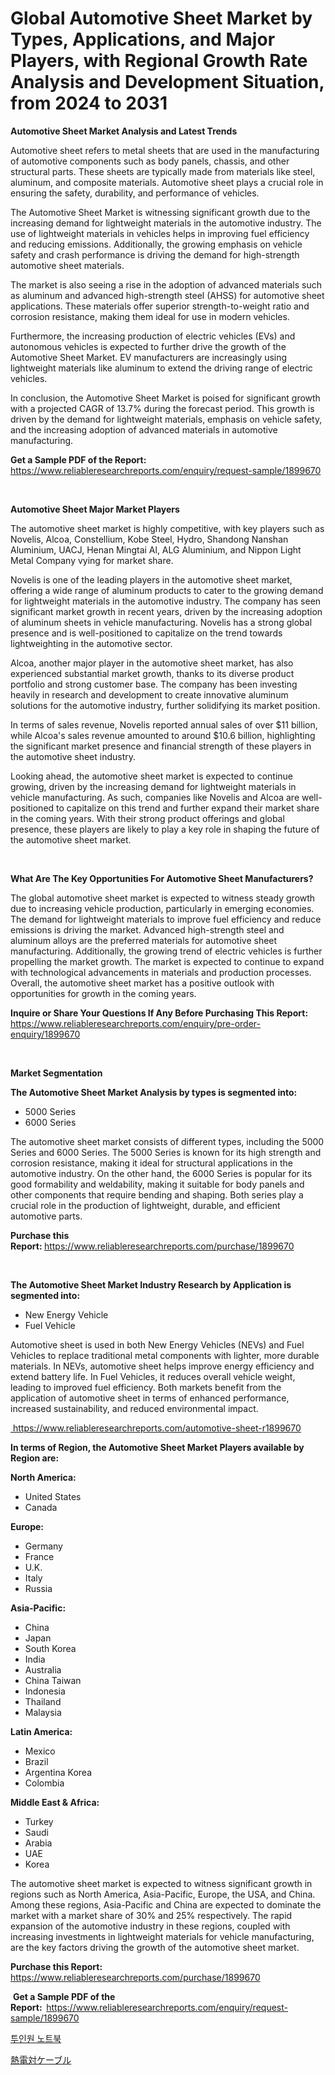 <p><h1>Global Automotive Sheet Market by Types, Applications, and Major Players, with Regional Growth Rate Analysis and Development Situation, from 2024 to 2031</h1></p><p><strong>Automotive Sheet Market Analysis and Latest Trends</strong></p>
<p><p>Automotive sheet refers to metal sheets that are used in the manufacturing of automotive components such as body panels, chassis, and other structural parts. These sheets are typically made from materials like steel, aluminum, and composite materials. Automotive sheet plays a crucial role in ensuring the safety, durability, and performance of vehicles.</p><p>The Automotive Sheet Market is witnessing significant growth due to the increasing demand for lightweight materials in the automotive industry. The use of lightweight materials in vehicles helps in improving fuel efficiency and reducing emissions. Additionally, the growing emphasis on vehicle safety and crash performance is driving the demand for high-strength automotive sheet materials.</p><p>The market is also seeing a rise in the adoption of advanced materials such as aluminum and advanced high-strength steel (AHSS) for automotive sheet applications. These materials offer superior strength-to-weight ratio and corrosion resistance, making them ideal for use in modern vehicles.</p><p>Furthermore, the increasing production of electric vehicles (EVs) and autonomous vehicles is expected to further drive the growth of the Automotive Sheet Market. EV manufacturers are increasingly using lightweight materials like aluminum to extend the driving range of electric vehicles.</p><p>In conclusion, the Automotive Sheet Market is poised for significant growth with a projected CAGR of 13.7% during the forecast period. This growth is driven by the demand for lightweight materials, emphasis on vehicle safety, and the increasing adoption of advanced materials in automotive manufacturing.</p></p>
<p><strong>Get a Sample PDF of the Report:&nbsp;</strong> <a href="https://www.reliableresearchreports.com/enquiry/request-sample/1899670">https://www.reliableresearchreports.com/enquiry/request-sample/1899670</a></p>
<p>&nbsp;</p>
<p><strong>Automotive Sheet Major Market Players</strong></p>
<p><p>The automotive sheet market is highly competitive, with key players such as Novelis, Alcoa, Constellium, Kobe Steel, Hydro, Shandong Nanshan Aluminium, UACJ, Henan Mingtai Al, ALG Aluminium, and Nippon Light Metal Company vying for market share.</p><p>Novelis is one of the leading players in the automotive sheet market, offering a wide range of aluminum products to cater to the growing demand for lightweight materials in the automotive industry. The company has seen significant market growth in recent years, driven by the increasing adoption of aluminum sheets in vehicle manufacturing. Novelis has a strong global presence and is well-positioned to capitalize on the trend towards lightweighting in the automotive sector.</p><p>Alcoa, another major player in the automotive sheet market, has also experienced substantial market growth, thanks to its diverse product portfolio and strong customer base. The company has been investing heavily in research and development to create innovative aluminum solutions for the automotive industry, further solidifying its market position.</p><p>In terms of sales revenue, Novelis reported annual sales of over $11 billion, while Alcoa's sales revenue amounted to around $10.6 billion, highlighting the significant market presence and financial strength of these players in the automotive sheet industry.</p><p>Looking ahead, the automotive sheet market is expected to continue growing, driven by the increasing demand for lightweight materials in vehicle manufacturing. As such, companies like Novelis and Alcoa are well-positioned to capitalize on this trend and further expand their market share in the coming years. With their strong product offerings and global presence, these players are likely to play a key role in shaping the future of the automotive sheet market.</p></p>
<p>&nbsp;</p>
<p><strong>What Are The Key Opportunities For Automotive Sheet Manufacturers?</strong></p>
<p><p>The global automotive sheet market is expected to witness steady growth due to increasing vehicle production, particularly in emerging economies. The demand for lightweight materials to improve fuel efficiency and reduce emissions is driving the market. Advanced high-strength steel and aluminum alloys are the preferred materials for automotive sheet manufacturing. Additionally, the growing trend of electric vehicles is further propelling the market growth. The market is expected to continue to expand with technological advancements in materials and production processes. Overall, the automotive sheet market has a positive outlook with opportunities for growth in the coming years.</p></p>
<p><strong>Inquire or Share Your Questions If Any Before Purchasing This Report:</strong> <a href="https://www.reliableresearchreports.com/enquiry/pre-order-enquiry/1899670">https://www.reliableresearchreports.com/enquiry/pre-order-enquiry/1899670</a></p>
<p>&nbsp;</p>
<p><strong>Market Segmentation</strong></p>
<p><strong>The Automotive Sheet Market Analysis by types is segmented into:</strong></p>
<p><ul><li>5000 Series</li><li>6000 Series</li></ul></p>
<p><p>The automotive sheet market consists of different types, including the 5000 Series and 6000 Series. The 5000 Series is known for its high strength and corrosion resistance, making it ideal for structural applications in the automotive industry. On the other hand, the 6000 Series is popular for its good formability and weldability, making it suitable for body panels and other components that require bending and shaping. Both series play a crucial role in the production of lightweight, durable, and efficient automotive parts.</p></p>
<p><strong>Purchase this Report:&nbsp;</strong><a href="https://www.reliableresearchreports.com/purchase/1899670">https://www.reliableresearchreports.com/purchase/1899670</a></p>
<p>&nbsp;</p>
<p><strong>The Automotive Sheet Market Industry Research by Application is segmented into:</strong></p>
<p><ul><li>New Energy Vehicle</li><li>Fuel Vehicle</li></ul></p>
<p><p>Automotive sheet is used in both New Energy Vehicles (NEVs) and Fuel Vehicles to replace traditional metal components with lighter, more durable materials. In NEVs, automotive sheet helps improve energy efficiency and extend battery life. In Fuel Vehicles, it reduces overall vehicle weight, leading to improved fuel efficiency. Both markets benefit from the application of automotive sheet in terms of enhanced performance, increased sustainability, and reduced environmental impact.</p></p>
<p><a href="https://www.reliableresearchreports.com/automotive-sheet-r1899670">&nbsp;https://www.reliableresearchreports.com/automotive-sheet-r1899670</a></p>
<p><strong>In terms of Region, the Automotive Sheet Market Players available by Region are:</strong></p>
<p>
    <p> <strong> North America: </strong>
        <ul>
            <li>United States</li>
            <li>Canada</li>
        </ul>
        </p> 
    <p> <strong> Europe: </strong>
        <ul>
            <li>Germany</li>
            <li>France</li>
            <li>U.K.</li>
            <li>Italy</li>
            <li>Russia</li>
        </ul>
        </p> 
    <p> <strong> Asia-Pacific: </strong>
        <ul>
            <li>China</li>
            <li>Japan</li>
            <li>South Korea</li>
            <li>India</li>
            <li>Australia</li>
            <li>China Taiwan</li>
            <li>Indonesia</li>
            <li>Thailand</li>
            <li>Malaysia</li>
        </ul>
        </p> 
    <p> <strong> Latin America: </strong>
        <ul>
            <li>Mexico</li>
            <li>Brazil</li>
            <li>Argentina Korea</li>
            <li>Colombia</li>
        </ul>
        </p> 
    <p> <strong> Middle East & Africa: </strong>
        <ul>
            <li>Turkey</li>
            <li>Saudi</li>
            <li>Arabia</li>
            <li>UAE</li>
            <li>Korea</li>
        </ul>
    </p>
    </p>
<p><p>The automotive sheet market is expected to witness significant growth in regions such as North America, Asia-Pacific, Europe, the USA, and China. Among these regions, Asia-Pacific and China are expected to dominate the market with a market share of 30% and 25% respectively. The rapid expansion of the automotive industry in these regions, coupled with increasing investments in lightweight materials for vehicle manufacturing, are the key factors driving the growth of the automotive sheet market.</p></p>
<p><strong>Purchase this Report: </strong><a href="https://www.reliableresearchreports.com/purchase/1899670">https://www.reliableresearchreports.com/purchase/1899670</a></p>
<p>&nbsp;<strong>Get a Sample PDF of the Report:&nbsp;&nbsp;</strong><a href="https://www.reliableresearchreports.com/enquiry/request-sample/1899670">https://www.reliableresearchreports.com/enquiry/request-sample/1899670</a></p>
<p><strong></strong></p>
<p><p><a href="https://github.com/hzumrdvas204296/Market-Research-Report-List-3/blob/main/45866344164.md">투인원 노트북</a></p><p><a href="https://github.com/avbqbctihcbe2/Market-Research-Report-List-3/blob/main/2969775587.md">熱電対ケーブル</a></p></p>
